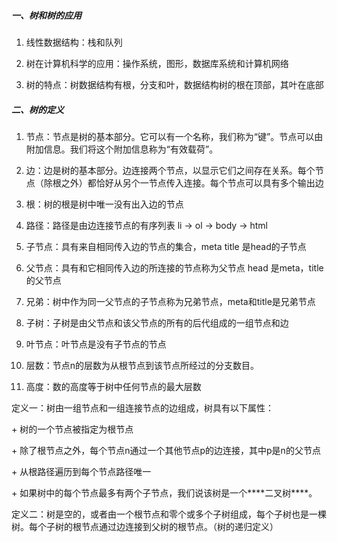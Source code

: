 ##### 一、树和树的应用

1. 线性数据结构：栈和队列

2. 树在计算机科学的应用：操作系统，图形，数据库系统和计算机网络

3. 树的特点：树数据结构有根，分支和叶，数据结构树的根在顶部，其叶在底部





##### 二、树的定义

1. 节点：节点是树的基本部分。它可以有一个名称，我们称为“键”。节点可以由附加信息。我们将这个附加信息称为“有效载荷”。

2. 边：边是树的基本部分。边连接两个节点，以显示它们之间存在关系。每个节点（除根之外）都恰好从另个一节点传入连接。每个节点可以具有多个输出边

3. 根：树的根是树中唯一没有出入边的节点

4. 路径：路径是由边连接节点的有序列表  li -> ol -> body -> html

5. 子节点：具有来自相同传入边的节点的集合，meta title 是head的子节点

6. 父节点：具有和它相同传入边的所连接的节点称为父节点  head 是meta，title的父节点

7. 兄弟：树中作为同一父节点的子节点称为兄弟节点，meta和title是兄弟节点

8. 子树：子树是由父节点和该父节点的所有的后代组成的一组节点和边

9. 叶节点：叶节点是没有子节点的节点

10. 层数：节点n的层数为从根节点到该节点所经过的分支数目。

11. 高度：数的高度等于树中任何节点的最大层数



定义一：树由一组节点和一组连接节点的边组成，树具有以下属性：

\+ 树的一个节点被指定为根节点

\+ 除了根节点之外，每个节点n通过一个其他节点p的边连接，其中p是n的父节点

\+ 从根路径遍历到每个节点路径唯一

\+ 如果树中的每个节点最多有两个子节点，我们说该树是一个***\*二叉树\****。

定义二：树是空的，或者由一个根节点和零个或多个子树组成，每个子树也是一棵树。每个子树的根节点通过边连接到父树的根节点。（树的递归定义）